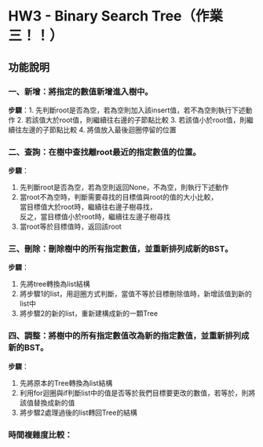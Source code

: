 # HW3 - Binary Search Tree（作業三！！）

## 功能說明
### 一、新增：將指定的數值新增進入樹中。
**步驟**：1. 先判斷root是否為空，若為空則加入該insert值，若不為空則執行下述動作
2. 若該值大於root值，則繼續往右邊的子節點比較
3. 若該值小於root值，則繼續往左邊的子節點比較
4. 將值放入最後迴圈停留的位置

### 二、查詢：在樹中查找離root最近的指定數值的位置。
**步驟**：
1. 先判斷root是否為空，若為空則返回None，不為空，則執行下述動作
2. 當root不為空時，判斷需要尋找的目標值與root的值的大小比較，  
   當目標值大於root時，繼續往右邊子樹尋找，  
   反之，當目標值小於root時，繼續往左邊子樹尋找
3. 當root等於目標值時，返回該root

### 三、刪除：刪除樹中的所有指定數值，並重新排列成新的BST。
**步驟**：
1. 先將tree轉換為list結構
2. 將步驟1的list，用迴圈方式判斷，當值不等於目標刪除值時，新增該值到新的list中
3. 將步驟2的新的list，重新建構成新的一顆Tree

### 四、調整：將樹中的所有指定數值改為新的指定數值，並重新排列成新的BST。
**步驟**：
1. 先將原本的Tree轉換為list結構
2. 利用for迴圈與if判斷list中的值是否等於我們目標要更改的數值，若等於，則將該值替換成新的值
3. 將步驟2處理過後的list轉回Tree的結構

### 時間複雜度比較：
